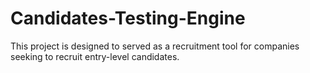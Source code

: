 # Candidates-Testing-Engine
This project is designed to served as a recruitment tool for companies seeking to recruit entry-level candidates.


